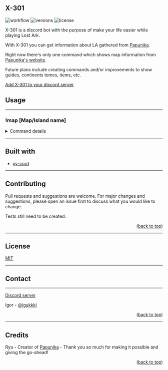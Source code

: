 ## X-301
![workflow](https://github.com/igorfersantos/x-301/actions/workflows/python-app.yml/badge.svg)
![versions](https://img.shields.io/pypi/pyversions/pybadges.svg)
![license](https://img.shields.io/github/license/igorfersantos/X-301)

X-301 is a discord bot with the purpose of make your life easier while playing Lost Ark.  

With X-301 you can get information about LA gathered from [Papunika](https://papunika.com).

Right now there's only one command which shows map information from [Papunika's website](https://papunika.com).

Future plans include creating commands and/or improvements to show guides, continents tomes, items, etc.

[Add X-301 to your discord server](https://discord.com/oauth2/authorize?client_id=947371440670375958&permissions=534723946560&scope=bot)


## Usage

---

### !map [Map/Island name]
<details>
  <summary>Command details</summary>
  
  This command should show you a image of the map with a link to the correct page on Papunika.
  i.e:  
  ![Image](https://media.discordapp.net/attachments/808502509076873266/950490307198320722/unknown.png)
  
  >Notice that some islands should have a different name in official translation  
  and maybe can't be found on Papunika. Although I made some aliases  
  >to get around it, I can't promised that you will find every island in the game without  
  >checking [Papunika's official interactive map](https://papunika.com).
> 
</details>

---


## Built with

- [py-cord](https://github.com/Pycord-Development/pycord)

---

## Contributing
Pull requests and suggestions are welcome. For major changes and suggestions, please open an issue first to discuss what you would like to change.

Tests still need to be created.

<p align="right">(<a href="#top">back to top</a>)</p>

---

## License
[MIT](https://choosealicense.com/licenses/mit/)

---

## Contact

---

[Discord server](https://discord.gg/pye9rJyN8X)

Igor - [@igukkkj](https://twitter.com/igukkkj)

<p align="right">(<a href="#top">back to top</a>)</p>

---

## Credits

Ryu - Creator of [Papunika](https://papunika.com) - Thank you so much for making it possible and giving the go-ahead!
 
<p align="right">(<a href="#top">back to top</a>)</p>